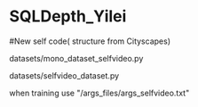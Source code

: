 # SQLDepth_Yilei

#New self code( structure from Cityscapes)


datasets/mono_dataset_selfvideo.py


datasets/selfvideo_dataset.py

when training use "/args_files/args_selfvideo.txt"
